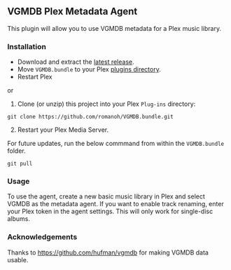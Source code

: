 ## VGMDB Plex Metadata Agent

This plugin will allow you to use VGMDB metadata for a Plex music library.

### Installation

- Download and extract the [latest release](https://github.com/matthewdias/VGMDB.bundle/releases/latest).
- Move `VGMDB.bundle` to your Plex [plugins directory](https://support.plex.tv/articles/201106098-how-do-i-find-the-plug-ins-folder/).
- Restart Plex

or

1. Clone (or unzip) this project into your Plex `Plug-ins` directory:

```
git clone https://github.com/romanoh/VGMDB.bundle.git
```

2. Restart your Plex Media Server.

For future updates, run the below commmand from within the `VGMDB.bundle` folder.

```
git pull
```

### Usage

To use the agent, create a new basic music library in Plex and select VGMDB as the metadata agent. If you want to enable track renaming, enter your Plex token in the agent settings. This will only work for single-disc albums.

### Acknowledgements

Thanks to https://github.com/hufman/vgmdb for making VGMDB data usable.
